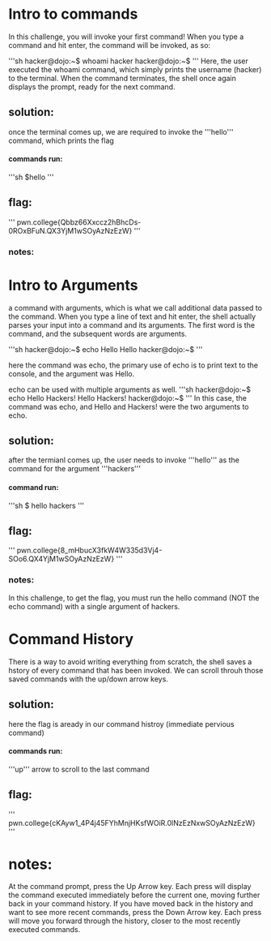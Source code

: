 # Intro to commands
In this challenge, you will invoke your first command! When you type a command and hit enter, the command will be invoked, as so:

'''sh
hacker@dojo:~$ whoami
hacker
hacker@dojo:~$
'''
Here, the user executed the whoami command, which simply prints the username (hacker) to the terminal. When the command terminates, the shell once again displays the prompt, ready for the next command.

## solution:
once the terminal comes up, we are required to invoke the '''hello''' command, which prints the flag

#### commands run:
'''sh
$hello
'''

## flag:
'''
pwn.college{Qbbz66Xxccz2hBhcDs-0ROxBFuN.QX3YjM1wSOyAzNzEzW}
'''

### notes:


# Intro to Arguments
a command with arguments, which is what we call additional data passed to the command. When you type a line of text and hit enter, the shell actually parses your input into a command and its arguments. The first word is the command, and the subsequent words are arguments.

'''sh
hacker@dojo:~$ echo Hello
Hello
hacker@dojo:~$
'''

here the command was echo, the primary use of echo is to print text to the console, and the argument was Hello.

echo can be used with multiple arguments as well.
'''sh
hacker@dojo:~$ echo Hello Hackers!
Hello Hackers!
hacker@dojo:~$
'''
In this case, the command was echo, and Hello and Hackers! were the two arguments to echo. 

## solution:

after the termianl comes up, the user needs to invoke '''hello''' as the command for the argument '''hackers'''

#### command run:
'''sh
$ hello hackers
'''

## flag:
'''
pwn.college{8_mHbucX3fkW4W335d3Vj4-SOo6.QX4YjM1wSOyAzNzEzW}
'''

### notes:
In this challenge, to get the flag, you must run the hello command (NOT the echo command) with a single argument of hackers.

# Command History
There is a way to avoid writing everything from scratch, the shell saves a hstory of every command that has been invoked. 
We can scroll throuh those saved commands with the up/down arrow keys.

## solution:
here the flag is aready in our command histroy (immediate pervious command)

#### commands run:
'''up''' arrow to scroll to the last command

## flag:

'''
pwn.college{cKAyw1_4P4j45FYhMnjHKsfWOiR.0lNzEzNxwSOyAzNzEzW}
'''

# notes:
At the command prompt, press the Up Arrow key. Each press will display the command executed immediately before the current one, moving further back in your command history.
If you have moved back in the history and want to see more recent commands, press the Down Arrow key. Each press will move you forward through the history, closer to the most recently executed commands.
